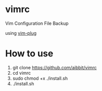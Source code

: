 # vimrc
Vim Configuration File Backup

using [vim-plug](https://github.com/junegunn/vim-plug)

# How to use

1. git clone https://github.com/aibbit/vimrc
2. cd vimrc
3. sudo chmod +x ./install.sh
4. ./install.sh